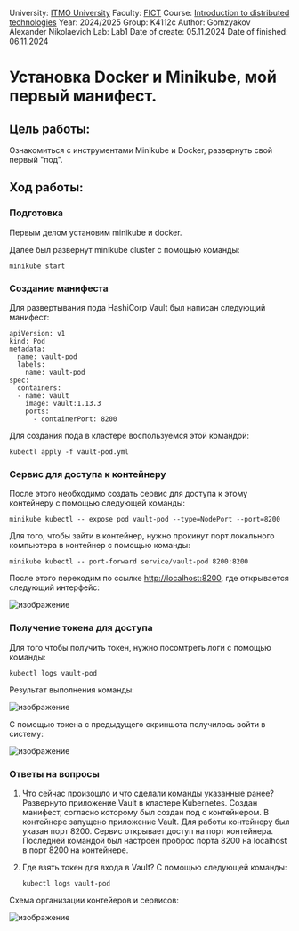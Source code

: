 University: [ITMO University](https://itmo.ru/ru/)
Faculty: [FICT](https://fict.itmo.ru)
Course: [Introduction to distributed technologies](https://github.com/itmo-ict-faculty/introduction-to-distributed-technologies)
Year: 2024/2025
Group: K4112c
Author: Gomzyakov Alexander Nikolaevich
Lab: Lab1
Date of create: 05.11.2024
Date of finished: 06.11.2024

# Установка Docker и Minikube, мой первый манифест. #

## Цель работы: ##
Ознакомиться с инструментами Minikube и Docker, развернуть свой первый "под".

## Ход работы: ##

### Подготовка  ###
Первым делом установим minikube и docker.

Далее был развернут minikube cluster с помощью команды: 

`
minikube start
`

### Создание манифеста  ###
Для развертывания пода HashiCorp Vault был написан следующий манифест: 

```
apiVersion: v1
kind: Pod
metadata:
  name: vault-pod
  labels:
    name: vault-pod 
spec:
  containers:
  - name: vault
    image: vault:1.13.3
    ports:
      - containerPort: 8200  
```

Для создания пода в кластере воспользуемся этой командой:

`
kubectl apply -f vault-pod.yml
`

### Сервис для доступа к контейнеру  ###
После этого необходимо создать сервис для доступа к этому контейнеру с помощью слeдующей команды:

`
minikube kubectl -- expose pod vault-pod --type=NodePort --port=8200
`

Для того, чтобы зайти в контейнер, нужно прокинут порт локального компьютера в контейнер с помощью команды:

`
minikube kubectl -- port-forward service/vault-pod 8200:8200
`

После этого переходим по ссылке <http://localhost:8200>, где открывается следующий интерфейс:

![изображение](https://github.com/user-attachments/assets/18614400-d046-4980-ad59-cad3911de80e)

### Получение токена для доступа  ###

Для того чтобы получить токен, нужно посомтреть логи с помощью команды:

`
kubectl logs vault-pod
`

Результат выполнения команды:

![изображение](https://github.com/user-attachments/assets/f2d63a94-578e-4f5c-a474-f837cb650e19)

С помощью токена с предыдущего скриншота получилось войти в систему: 

![изображение](https://github.com/user-attachments/assets/b62002ba-3488-4382-8584-95489449e288)

### Ответы на вопросы  ###

1) Что сейчас произошло и что сделали команды указанные ранее?
  Развернуто приложение Vault в кластере Kubernetes. Создан манифест, согласно которому был создан под с контейнером. В контейнере запущено приложение Vault. Для работы контейнеру был указан порт 8200. Сервис открывает доступ на порт контейнера. Последней командой был настроен проброс порта 8200 на localhost в порт 8200 на контейнере.

2) Где взять токен для входа в Vault?
   С помощью следующей команды:
   
    `
    kubectl logs vault-pod
    `

Схема организации контейеров и сервисов:

![изображение](https://github.com/user-attachments/assets/b05eba2d-2cb3-42e0-8615-f2ec13b8ee45)


